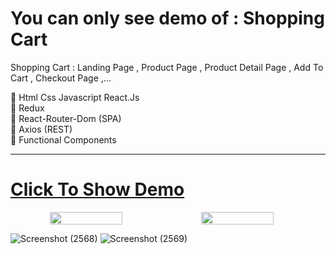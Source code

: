 # You can only see demo of : Shopping Cart

Shopping Cart : Landing Page , Product Page , Product Detail Page , Add To Cart , Checkout Page ,...

🔴 Html Css Javascript React.Js <br/>
🔴 Redux <br/>
🔴 React-Router-Dom (SPA) <br/>
🔴 Axios (REST) <br/>
🔴 Functional Components

---

# <a href="https://mohammad-shopping-cart.netlify.app/" target="_blank"> Click To Show Demo</a>


<div style="display:flex" align="center">
<img src="https://user-images.githubusercontent.com/48680310/194779759-b723ecd2-c8f5-4e71-a690-dc84d9a25f2a.png" style="width:48%"/>
<img src="https://user-images.githubusercontent.com/48680310/194779761-3bea2bae-6ee6-4235-9902-2b18d0619fef.png" style="width:48%"/>
</div>


![Screenshot (2568)]()
![Screenshot (2569)]()
